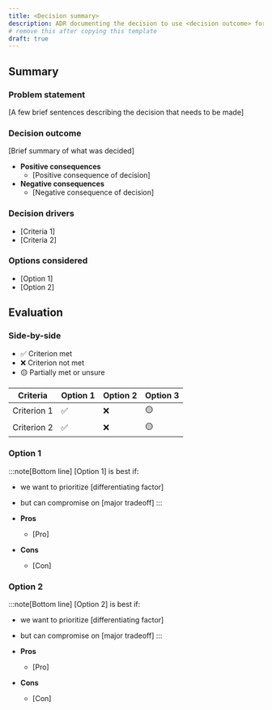 ```yaml
---
title: <Decision summary>
description: ADR documenting the decision to use <decision outcome> for <decision topic>
# remove this after copying this template
draft: true
---
```


## Summary

### Problem statement

[A few brief sentences describing the decision that needs to be made]

### Decision outcome

[Brief summary of what was decided]

- **Positive consequences**
  - [Positive consequence of decision]
- **Negative consequences**
  - [Negative consequence of decision]

### Decision drivers

<!-- Optional - Remove if unused -->

- [Criteria 1]
- [Criteria 2]

### Options considered

<!-- Optional - Remove if unused -->

- [Option 1]
- [Option 2]

## Evaluation

<!-- Optional - Remove if unused -->

### Side-by-side

<!-- Optional - Remove if unused -->

- ✅ Criterion met
- ❌ Criterion not met
- 🟡 Partially met or unsure

| Criteria    | Option 1 | Option 2 | Option 3 |
| ----------- | -------- | -------- | -------- |
| Criterion 1 | ✅       | ❌       | 🟡       |
| Criterion 2 | ✅       | ❌       | 🟡       |

### Option 1

<!-- Optional - Remove if unused -->

:::note[Bottom line]
[Option 1] is best if:

- we want to prioritize [differentiating factor]
- but can compromise on [major tradeoff]
  :::

- **Pros**
  - [Pro]
- **Cons**
  - [Con]

### Option 2

<!-- Optional - Remove if unused -->

:::note[Bottom line]
[Option 2] is best if:

- we want to prioritize [differentiating factor]
- but can compromise on [major tradeoff]
  :::

- **Pros**
  - [Pro]
- **Cons**
  - [Con]
